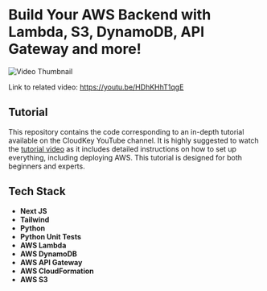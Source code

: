 # Build Your AWS Backend with Lambda, S3, DynamoDB, API Gateway and more!

![Video Thumbnail](https://github.com/user-attachments/assets/571501cf-2b80-4816-8818-189c89b1cf38)

Link to related video: https://youtu.be/HDhKHhT1qgE

## Tutorial

This repository contains the code corresponding to an in-depth tutorial available on the CloudKey YouTube channel. It is highly suggested to watch the [tutorial video](https://youtu.be/HDhKHhT1qgE) as it includes detailed instructions on how to set up everything, including deploying AWS. This tutorial is designed for both beginners and experts.

## Tech Stack

- **Next JS**
- **Tailwind**
- **Python**
- **Python Unit Tests**
- **AWS Lambda**
- **AWS DynamoDB**
- **AWS API Gateway**
- **AWS CloudFormation**
- **AWS S3**
